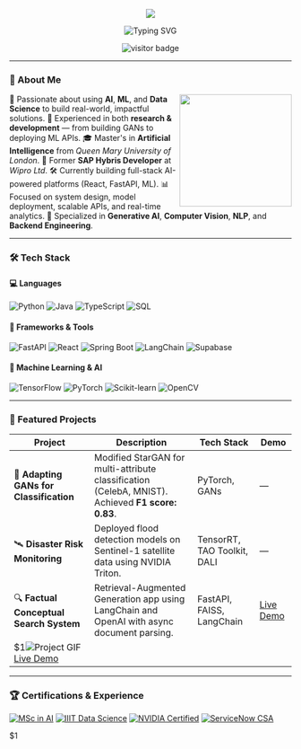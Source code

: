 <p align="center">
  <img src="https://capsule-render.vercel.app/api?type=waving&color=gradient&height=180&section=header&text=Vaishali%20Singh%20Portfolio&fontSize=32&fontAlignY=40&desc=AI%20Enthusiast%20%7C%20Python%20Developer%20%7C%20ML%20Engineer&descSize=18"/>
</p>

<p align="center">
  <img src="https://readme-typing-svg.demolab.com?font=Fira+Code&size=24&pause=1000&color=F76C6C&center=true&vCenter=true&width=440&lines=Hi+there+%F0%9F%91%8B+I'm+Vaishali+Singh;AI+Enthusiast+%7C+Data+Scientist+%7C+Python+Developer" alt="Typing SVG" />
</p>

<p align="center">
  <img src="https://komarev.com/ghpvc/?username=Vaishalis27&label=Visitors&color=brightgreen&style=flat" alt="visitor badge"/>
</p>

---

### 🌟 About Me

<img align="right" src="https://media.giphy.com/media/qgQUggAC3Pfv687qPC/giphy.gif" width="200"/>

🚀 Passionate about using **AI**, **ML**, and **Data Science** to build real-world, impactful solutions.
🧠 Experienced in both **research & development** — from building GANs to deploying ML APIs.
🎓 Master's in **Artificial Intelligence** from *Queen Mary University of London*.
💼 Former **SAP Hybris Developer** at *Wipro Ltd*.
🛠️ Currently building full-stack AI-powered platforms (React, FastAPI, ML).
📊 Focused on system design, model deployment, scalable APIs, and real-time analytics.
🤖 Specialized in **Generative AI**, **Computer Vision**, **NLP**, and **Backend Engineering**.

---

### 🛠️ Tech Stack

#### 💻 Languages

![Python](https://img.shields.io/badge/Python-3776AB?style=for-the-badge\&logo=python\&logoColor=white)
![Java](https://img.shields.io/badge/Java-ED8B00?style=for-the-badge\&logo=java\&logoColor=white)
![TypeScript](https://img.shields.io/badge/TypeScript-007ACC?style=for-the-badge\&logo=typescript\&logoColor=white)
![SQL](https://img.shields.io/badge/SQL-336791?style=for-the-badge\&logo=postgresql\&logoColor=white)

#### 🔧 Frameworks & Tools

![FastAPI](https://img.shields.io/badge/FastAPI-005571?style=for-the-badge\&logo=fastapi)
![React](https://img.shields.io/badge/React-20232A?style=for-the-badge\&logo=react\&logoColor=61DAFB)
![Spring Boot](https://img.shields.io/badge/Spring_Boot-6DB33F?style=for-the-badge\&logo=springboot\&logoColor=white)
![LangChain](https://img.shields.io/badge/LangChain-black?style=for-the-badge\&logo=langchain\&logoColor=white)
![Supabase](https://img.shields.io/badge/Supabase-3ECF8E?style=for-the-badge\&logo=supabase\&logoColor=white)

#### 🤖 Machine Learning & AI

![TensorFlow](https://img.shields.io/badge/TensorFlow-FF6F00?style=for-the-badge\&logo=tensorflow\&logoColor=white)
![PyTorch](https://img.shields.io/badge/PyTorch-EE4C2C?style=for-the-badge\&logo=pytorch\&logoColor=white)
![Scikit-learn](https://img.shields.io/badge/Scikit--Learn-F7931E?style=for-the-badge\&logo=scikit-learn\&logoColor=white)
![OpenCV](https://img.shields.io/badge/OpenCV-5C3EE8?style=for-the-badge\&logo=opencv\&logoColor=white)

---

### 📂 Featured Projects

| Project                                                                                                                 | Description                                                                                       | Tech Stack                  | Demo                                                |
| ----------------------------------------------------------------------------------------------------------------------- | ------------------------------------------------------------------------------------------------- | --------------------------- | --------------------------------------------------- |
| 🧬 **Adapting GANs for Classification**                                                                                 | Modified StarGAN for multi-attribute classification (CelebA, MNIST). Achieved **F1 score: 0.83**. | PyTorch, GANs               | —                                                   |
| 🛰 **Disaster Risk Monitoring**                                                                                         | Deployed flood detection models on Sentinel-1 satellite data using NVIDIA Triton.                 | TensorRT, TAO Toolkit, DALI | —                                                   |
| 🔍 **Factual Conceptual Search System**                                                                                 | Retrieval-Augmented Generation app using LangChain and OpenAI with async document parsing.        | FastAPI, FAISS, LangChain   | [Live Demo](https://factual-search.vaishalis27.dev) |
| \$1![Project GIF](https://media.giphy.com/media/3o7aD2saalBwwftBIY/giphy.gif)<br>[Live Demo](https://varuatransport.in) |                                                                                                   |                             |                                                     |

---

### 🏆 Certifications & Experience

[![MSc in AI](https://img.shields.io/badge/MSc_AI-QMUL-blueviolet?style=for-the-badge)](https://www.qmul.ac.uk/)
[![IIIT Data Science](https://img.shields.io/badge/Data_Science-IIIT_Bangalore-blue?style=for-the-badge)](https://www.iiitb.ac.in/)
[![NVIDIA Certified](https://img.shields.io/badge/NVIDIA-Disaster_Monitoring-green?style=for-the-badge)](https://www.nvidia.com/en-us/training/)
[![ServiceNow CSA](https://img.shields.io/badge/ServiceNow-CSA-orange?style=for-the-badge)](https://www.servicenow.com/)

\$1
